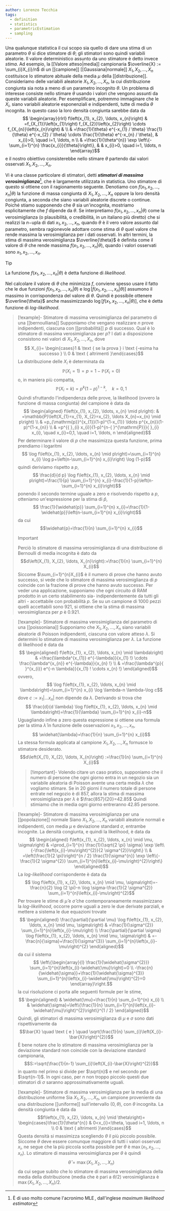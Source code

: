 ```yaml
---
author: Lorenzo Tecchia
tags:
  - definition
  - statistics
  - parametricEstimation
  - sampling
---
```

Una qualunque statistica il cui scopo sia quello di dare una stima di un parametro $\theta$ si dice stimatore di $\theta$; gli stimatori sono quindi variabili aleatorie. Il valore deterministico assunto da uno stimatore è detto invece *stima*. Ad esempio, la [[Valore atteso|media]] campionaria $\overline{X} := \sum_{i}X_{i}/n$ di un [[campione]] [[Gaussiana|normale]] $X_{1}, X_{2}, \dots, X_{n}$ costituisce lo stimatore abituale della media $\mu$ della [[distribuzione]]. 
Consideriamo delle variabili aleatorie $X_{1}, X_{2}, \dots, X_{n}$, la cui distribuzione congiunta sia nota a meno di un parametro incognito $\theta$. Un problema di interesse consiste nello stimare $\theta$ usando i valori che vengono assunti da queste variabili aleatorie. Per esemplificare, potremmo immaginare che le $X_{i}$, siano variabili aleatorie esponenziali e indipendenti, tutte di media $\theta$ incognita. In questo caso la loro densità congiunta sarebbe data da $$
\begin{array}{rlrl}
f\left(x_{1}, x_{2}, \ldots, x_{n}\right) & =f_{X_{1}}\left(x_{1}\right) f_{X_{2}}\left(x_{2}\right) \cdots f_{X_{n}}\left(x_{n}\right) & \\
& =\frac{1}{\theta} e^{-x_{1} / \theta} \frac{1}{\theta} e^{-x_{2} / \theta} \cdots \frac{1}{\theta} e^{-x_{n} / \theta}, & x_{i}>0, \quad i=1, \ldots, n \\
& =\frac{1}{\theta^{n}} \exp \left\{-\sum_{i=1}^{n} \frac{x_{i}}{\theta}\right\}, & & x_{i}>0, \quad i=1, \ldots, n
\end{array}$$ 
e il nostro obiettivo consisterebbe nello stimare $\theta$ partendo dai valori osservati $X_{1}, X_{2}, \dots, X_{n}$.

Vi è una classe particolare di stimatori, detti ***stimatori di massima verosimiglianza***[^1], che è largamente utilizzata in statistica. Uno stimatore di questo si ottiene con il ragionamento seguente. Denotiamo con $f(x_{1},x_{2}, \dots, x_{n}|\theta)$ la funzione di massa congiunta di $X_{1}, X_{2}, \dots, X_{n}$ oppure la loro densità congiunta, a seconda che siano variabili aleatorie discrete o continue. Poiché stiamo supponendo che $\theta$ sia un'incognita, mostriamo esplicitamente che $f$ dipende da $\theta$. Se interpretiamo $f(x_{1},x_{2}, \dots, x_{n}|\theta)$ come la verosimiglianza (o plausibilità, o credibilità, in un italiano più diretto) che si realizzi la $n-$upla di dati $x_{1},x_{2}, \dots, x_{n}$, quando $\theta$ è il vero valore assunto dal parametro, sembra ragionevole adottare come stima di $\theta$ quel valore che rende massima la verosimiglianza per i dati osservati. In altri termini, la stima di massima verosimiglianza $\overline{\theta}$ è definita come il valore di $\theta$ che rende massima $f(x_{1},x_{2}, \dots, x_{n}|\theta)$, quando i valori osservati sono $x_{1},x_{2}, \dots, x_{n}$. 

>[!tip]
> La funzione $f(x_{1},x_{2}, \dots, x_{n}|\theta)$ è detta funzione di *likelihood*.

Nel calcolare il valore di $\theta$ che minimizza $f$, conviene spesso usare il fatto che le due funzioni $f(x_{1},x_{2}, \dots, x_{n}|\theta)$ e $\log[f(x_{1},x_{2}, \dots, x_{n}|\theta)]$ assumono il massimo in corrispondenza del valore di $\theta$. Quindi è possibile ottenere $\overline{\theta}$ anche massimizzando $\log[f(x_{1},x_{2}, \dots, x_{n}|\theta)]$, che è detta funzione di *log-likelihood*.

>[!example]- Stimatore di massima verosimiglianza del parametro di una [[bernoulliana]]
> Supponiamo che vengano realizzare $n$ prove indipendenti, ciascuna con [[probabilità]] $p$ di successo. Qual è lo stimatore di massima verosimiglianza per $p$?
> I dati a disposizione consistono nei valori di $X_{1}, X_{2}, \dots, X_{n}$, dove $$
X_{i}= \begin{cases}1 & \text { se la prova } i \text {-esima ha successo } \\ 0 & \text { altrimenti }\end{cases}$$
> La distribuzione delle $X_{i}$ è determinata da $$\mathbb{P}\left(X_{i}=1\right)=p=1-\mathbb{P}\left(X_{i}=0\right)$$ o, in maniera più compatta, $$\mathbb{P}\left(X_{i}=k\right)=p^{k}(1-p)^{1-k}, \quad k=0,1$$
> Quindi sfruttando l'indipendenza delle prove, la likelihood (ovvero la funzione di massa congiunta) del campione è data da $$
\begin{aligned}
f\left(x_{1}, x_{2}, \ldots, x_{n} \mid p\right): & =\mathbb{P}\left(X_{1}=x_{1}, X_{2}=x_{2}, \ldots X_{n}=x_{n} \mid p\right) \\
& =p_{\mathrm{p}}^{x_{1}}(1-p)^{1-x_{1}} \ldots p^{x_{n}}(1-p)^{1-x_{n}} \\
& =p^{{ }_{i} x_{i}}(1-p)^{n-{ }^{\mathrm{P}}}{ }_{i} x_{i}, \quad x_{i}=0,1, \quad i=1, \ldots, n
\end{aligned}$$
> Per determinare il valore di $p$ che massimizza questa funzione, prima prendiamo i logaritmi $$
\log f\left(x_{1}, x_{2}, \ldots, x_{n} \mid p\right)=\sum_{i=1}^{n} x_{i} \log p+\left(n-\sum_{i=1}^{n} x_{i}\right) \log (1-p)$$ quindi deriviamo rispetto a $p$, $$
\frac{d}{d p} \log f\left(x_{1}, x_{2}, \ldots, x_{n} \mid p\right)=\frac{1}{p} \sum_{i=1}^{n} x_{i}-\frac{1}{1-p}\left(n-\sum_{i=1}^{n} x_{i}\right)$$ ponendo il secondo termine uguale a zero e risolvendo rispetto a $p$, otteniamo un'espressione per la stima di $\widehat{p}$, $$
\frac{1}{\widehat{p}} \sum_{i=1}^{n} x_{i}=\frac{1}{1-\widehat{p}}\left(n-\sum_{i=1}^{n} x_{i}\right)$$ da cui $$\widehat{p}=\frac{1}{n} \sum_{i=1}^{n} x_{i}$$
>> [!important] 
>> Perciò lo stimatore di massima verosimiglianza di una distribuzione di Bernoulli di media incognita è dato da $$d\left(X_{1}, X_{2}, \ldots, X_{n}\right):=\frac{1}{n} \sum_{i=1}^{n} X_{i}$$
>> Siccome $\sum_{i=1}^{n}X_{i}$ è il numero di prove che hanno avuto successo, si vede che lo stimatore di massima verosimiglianza di $p$ coincide con la frazione di prove che hanno avuto successo. Per veder una applicazione, supponiamo che ogni circuito di $\operatorname{RAM}$ prodotto in un certo stabilimento sia- indipendentemente da tutti gli altri - accettabile con probabilità $p$. Se su un campione di $1000$ pezzi quelli accettabili sono $921$, si ottiene che la stima di massima verosimiglianza per $p$ è $0.921$.

>[!example]- Stimatore di massima verosimiglianza del parametro di una [[poissoniana]]
> Supponiamo che $X_{1}, X_{2}, \dots, X_{n}$ siano variabili aleatorie di Poisson indipendenti, ciascuna con valore atteso $\lambda$. Si determini lo stimatore di massima verosimiglianza per $\lambda$.
> La funzione di likelihood è data da $$
\begin{aligned}
f\left(x_{1}, x_{2}, \ldots, x_{n} \mid \lambda\right) & =\frac{\lambda^{x_{1}} e^{-\lambda}}{x_{1} !} \cdots \frac{\lambda^{x_{n}} e^{-\lambda}}{x_{n} !} \\
& =\frac{\lambda^{p}{ }^{x_{i}} e^{-n \lambda}}{x_{1} ! \cdots x_{n} !}
\end{aligned}$$ ovvero, $$
\log f\left(x_{1}, x_{2}, \ldots, x_{n} \mid \lambda\right)=\sum_{i=1}^{n} x_{i} \log \lambda-n \lambda-\log c$$ dove $c := x_{1}| \dots x_{n}|$ non dipende da $\lambda$. Derivando si trova che $$
\frac{d}{d \lambda} \log f\left(x_{1}, x_{2}, \ldots, x_{n} \mid \lambda\right)=\frac{1}{\lambda} \sum_{i=1}^{n} x_{i}-n$$
> Uguagliando infine a zero questa espressione si ottiene una formula per la stima $\widehat{\lambda}$ in funzione delle osservazioni $x_{1},x_{2}, \dots, x_{n}$, $$
\widehat{\lambda}=\frac{1}{n} \sum_{i=1}^{n} x_{i}$$ 
> La stessa formula applicata al campione $X_{1}, X_{2}, \dots, X_{n}$ fornusce lo stimatore desiderato. $$d\left(X_{1}, X_{2}, \ldots, X_{n}\right) :=\frac{1}{n} \sum_{i=1}^{n} X_{i}$$
> >[!important]-
> > Volendo citare un caso pratico, supponiamo che il numero di persone che ogni giorno entra in un negozio sia un variabile aleatoria di Poisson avente una certa  media $\lambda$ che vogliamo stimare. Se in $20$ giorni il numero totale di persone entrate nel negozio è di $857$, allora la stima di massima verosimiglianza per $\lambda$ è $\frac{857}{20}=42.85$ Quindi stimiamo che in media ogni giorno entreranno $42.85$ persone.

>[!example]- Stimatore di massima verosimiglianza per una [[popolazione]] normale
> Siano $X_{1}, X_{2}, \dots, X_{n}$ variabili aleatorie normali e indipendenti, con media $\mu$ e deviazione standard $\sigma$, entrambe incognite. La densità congiunta, e quindi la likelihood, è data da $$
\begin{aligned}
f\left(x_{1}, x_{2}, \ldots, x_{n} \mid \mu, \sigma\right) & =\prod_{i=1}^{n} \frac{1}{\sqrt{2 \pi} \sigma} \exp \left\{-\frac{\left(x_{i}-\mu\right)^{2}}{2 \sigma^{2}}\right\} \\
& =\left(\frac{1}{2 \pi}\right)^{n / 2} \frac{1}{\sigma^{n}} \exp \left\{-\frac{1}{2 \sigma^{2}} \sum_{i=1}^{n}\left(x_{i}-\mu\right)^{2}\right\}
\end{aligned}$$ La *log-likelihood* corrispondente è data da $$
\log f\left(x_{1}, x_{2}, \ldots, x_{n} \mid \mu, \sigma\right)=-\frac{n}{2} \log (2 \pi)-n \log \sigma-\frac{1}{2 \sigma^{2}} \sum_{i=1}^{n}\left(x_{i}-\mu\right)^{2}$$
> Per trovare le stime di $\widehat{\mu}$ e $\widehat{\sigma}$ che contemporaneamente massimizzano la *log-likelihood*, occorre porre uguali a zero le due derivate parziali, e mettere a sistema le due equazioni trovate $$
\begin{aligned}
\frac{\partial}{\partial \mu} \log f\left(x_{1}, x_{2}, \ldots, x_{n} \mid \mu, \sigma\right) & =\frac{1}{\sigma^{2}} \sum_{i=1}^{n}\left(x_{i}-\mu\right) \\
\frac{\partial}{\partial \sigma} \log f\left(x_{1}, x_{2}, \ldots, x_{n} \mid \mu, \sigma\right) & =-\frac{n}{\sigma}+\frac{1}{\sigma^{3}} \sum_{i=1}^{n}\left(x_{i}-\mu\right)^{2}
\end{aligned}$$ da cui il sistema $$
\left\{\begin{array}{l}
\frac{1}{\widehat{\sigma^{2}}} \sum_{i=1}^{n}\left(x_{i}-\widehat{\mu}\right)=0 \\
-\frac{n}{\widehat{\sigma}}+\frac{1}{\widehat{\sigma}^{3}} \sum_{i=1}^{n}\left(x_{i}-\widehat{\mu}\right)^{2}=0
\end{array}\right.$$ la cui risoluzione ci porta alle seguenti formule per le stime, $$
\begin{aligned}
& \widehat{\mu}=\frac{1}{n} \sum_{i=1}^{n} x_{i} \\
& \widehat{\sigma}=\left\{\frac{1}{n} \sum_{i=1}^{n}\left(x_{i}-\widehat{\mu}\right)^{2}\right\}^{1 / 2}
\end{aligned}$$
> Quindi, gli stimatori di massima verosimiglianza di $\mu$ e $\sigma$ sono dati rispettivamente da $$\bar{X} \quad \text { e } \quad \sqrt{\frac{1}{n} \sum_{i}\left(X_{i}-\bar{X}\right)^{2}}$$
> È bene notare che lo stimatore di massima verosimiglianza per la deviazione standard non coincide con la deviazione standard campionaria, $$S:=\sqrt{\frac{1}{n-1} \sum_{i}\left(X_{i}-\bar{X}\right)^{2}}$$ in quanto nel primo si divide per $\sqrt{n}$ e nel secondo per $\sqrt{n-1}$. In ogni caso, per $n$ non troppo piccolo questi due stimatori di $\sigma$ saranno approssimativamente uguali.

>[!example]- Stimatore di massima verosimiglianza per la media di una distribuzione uniforme
> Sia $X_{1}, X_{2}, \dots, X_{n}$, un campione proveniente da una distribuzione [[uniforme]] sull'intervallo $(0, \theta)$, con $\theta$ incognita. La densità congiunta è data da $$f\left(x_{1}, x_{2}, \ldots, x_{n} \mid \theta\right)= \begin{cases}\frac{1}{\theta^{n}} & 0<x_{i}<\theta, \quad i=1, \ldots, n \\ 0 & \text { altrimenti }\end{cases}$$
> Questa densità si massimizza scegliendo $\theta$ il più piccolo possibile. Siccome $\theta$ deve essere comunque maggiore di tutti i valori osservati $x_{i}$, ne segue che la più piccola scelta possibile per $\theta$ è $\operatorname{max}(x_{1},x_{2}, \dots, x_{n})$. Lo stimatore di massima verosimiglianza per $\theta$ è quindi $$\hat{\theta}=\max \left(X_{1}, X_{2}, \ldots, X_{n}\right)$$ da cui segue subito che lo stimatore di massima verosimiglianza della media della distribuzione (media che è pari a $\theta/2$) verosimiglianza è $\operatorname{max}(X_{1}, X_{2}, \dots, X_{n})/2$.

[^1]: È di uso molto comune l'acronimo $\operatorname{MLE}$, dall'inglese *maximum likelihood estimator*
